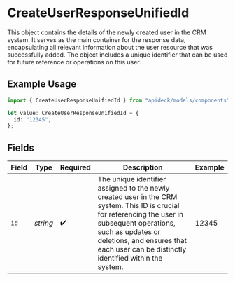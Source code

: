 # CreateUserResponseUnifiedId

This object contains the details of the newly created user in the CRM system. It serves as the main container for the response data, encapsulating all relevant information about the user resource that was successfully added. The object includes a unique identifier that can be used for future reference or operations on this user.

## Example Usage

```typescript
import { CreateUserResponseUnifiedId } from "apideck/models/components";

let value: CreateUserResponseUnifiedId = {
  id: "12345",
};
```

## Fields

| Field                                                                                                                                                                                                                                                      | Type                                                                                                                                                                                                                                                       | Required                                                                                                                                                                                                                                                   | Description                                                                                                                                                                                                                                                | Example                                                                                                                                                                                                                                                    |
| ---------------------------------------------------------------------------------------------------------------------------------------------------------------------------------------------------------------------------------------------------------- | ---------------------------------------------------------------------------------------------------------------------------------------------------------------------------------------------------------------------------------------------------------- | ---------------------------------------------------------------------------------------------------------------------------------------------------------------------------------------------------------------------------------------------------------- | ---------------------------------------------------------------------------------------------------------------------------------------------------------------------------------------------------------------------------------------------------------- | ---------------------------------------------------------------------------------------------------------------------------------------------------------------------------------------------------------------------------------------------------------- |
| `id`                                                                                                                                                                                                                                                       | *string*                                                                                                                                                                                                                                                   | :heavy_check_mark:                                                                                                                                                                                                                                         | The unique identifier assigned to the newly created user in the CRM system. This ID is crucial for referencing the user in subsequent operations, such as updates or deletions, and ensures that each user can be distinctly identified within the system. | 12345                                                                                                                                                                                                                                                      |